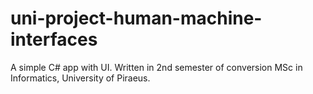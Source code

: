 # uni-project-human-machine-interfaces
A simple C# app with UI. Written in 2nd semester of conversion MSc in Informatics, University of Piraeus.
